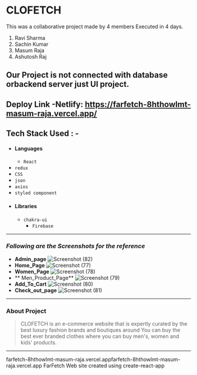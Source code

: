#  CLOFETCH


This was a collaborative project made by 4 members Executed in 4 days.

1) Ravi Sharma
2) Sachin Kumar
3) Masum Raja
4)  Ashutosh Raj

## Our Project is not connected with database orbackend server just UI project.


  Deploy Link -Netlify: https://farfetch-8hthowlmt-masum-raja.vercel.app/
---
## Tech Stack Used : -
- #### Languages
  - `React`
 - `redux `
  - `CSS`
  - `json `
  - `axios `
  - `styled component `
- #### Libraries
  - `chakra-ui`
    - `Firebase `
---
### _Following are the Screenshots for the reference_
- **Admin_page**
![Screenshot (82)](https://user-images.githubusercontent.com/103938210/201527157-f6d4bbc7-5d4b-43b5-9a37-99c06f5f7e1e.png)
- **Home_Page**
 ![Screenshot (77)](https://user-images.githubusercontent.com/103938210/201526453-a751fb11-98d0-4336-a270-8e39a1b2e155.png)
- **Women_Page**
![Screenshot (78)](https://user-images.githubusercontent.com/103938210/201526515-d786de8c-5a0c-494b-9b94-567dd0daa653.png)
- ** Men_Product_Page**
![Screenshot (79)](https://user-images.githubusercontent.com/103938210/201526570-b448b62a-a7cd-4ce2-b088-22db460d09e3.png)
- **Add_To_Cart**
![Screenshot (80)](https://user-images.githubusercontent.com/103938210/201526605-890290cc-393a-4f44-bfc9-cbb1bfe1e867.png)
- **Check_out_page**
![Screenshot (81)](https://user-images.githubusercontent.com/103938210/201526696-1fc81675-387a-4791-88d4-64b139986bb8.png)
---
### About Project
>  CLOFETCH is an e-commerce website that is expertly curated by the best luxury fashion brands and boutiques around You can buy the best ever branded clothes where you can buy men's, women and kids' products.
---
farfetch-8hthowlmt-masum-raja.vercel.appfarfetch-8hthowlmt-masum-raja.vercel.app
FarFetch
Web site created using create-react-app
